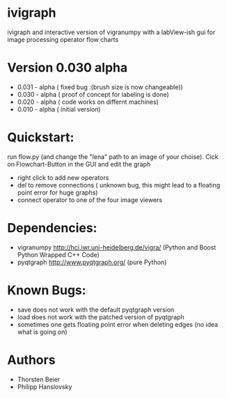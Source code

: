 ivigraph
========

ivigraph and interactive version of vigranumpy with a labView-ish gui for image processing operator  flow charts

Version 0.030 alpha
=============

- 0.031 - alpha 	( fixed bug :(brush size is now changeable))
- 0.030 - alpha 	( proof of concept for labeling is done)
- 0.020 - alpha 	( code works on differnt machines)
- 0.010 - alpha  	( initial version)


Quickstart:
============
run flow.py (and change the "lena" path to an image of your choise).
Cick on Flowchart-Button in the GUI and edit the graph 

- right click to add new operators 
- del to remove connections ( unknown bug, this might lead to a floating point error for huge graphs)
- connect operator to one of the four image viewers

Dependencies:
=============
- vigranumpy   http://hci.iwr.uni-heidelberg.de/vigra/  (Python and Boost Python Wrapped C++ Code)
- pyqtgraph   http://www.pyqtgraph.org/   (pure Python)

Known Bugs:
=============

- save does not work with the default pyqtgraph version
- load does not work with the patched version of pyqtgraph
- sometimes one gets floating point error when deleting edges (no idea what is going on)

Authors
=============
- Thorsten Beier
- Philipp Hanslovsky